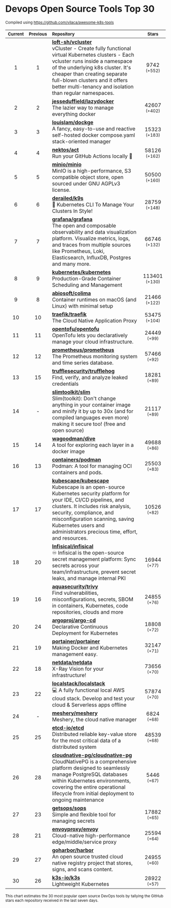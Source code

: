 # Devops Open Source Tools Top 30
<sup>Compiled using https://github.com/vilaca/awesome-k8s-tools</sup>
<div align="center">

|<sub>Current</sub>|<sub>Previous</sub>|<sub>Repository</sub>|<sub>Stars</sub>|
|:---:|:---:|:---|:---:|
|1|1|[**loft-sh/vcluster**](https://github.com/loft-sh/vcluster)<br/>vCluster - Create fully functional virtual Kubernetes clusters - Each vcluster runs inside a namespace of the underlying k8s cluster. It's cheaper than creating separate full-blown clusters and it offers better multi-tenancy and isolation than regular namespaces.|9742 <sup>(+552)</sup>|
|2|2|[**jesseduffield/lazydocker**](https://github.com/jesseduffield/lazydocker)<br/>The lazier way to manage everything docker|42607 <sup>(+402)</sup>|
|3|3|[**louislam/dockge**](https://github.com/louislam/dockge)<br/>A fancy, easy-to-use and reactive self-hosted docker compose.yaml stack-oriented manager|15323 <sup>(+183)</sup>|
|4|4|[**nektos/act**](https://github.com/nektos/act)<br/>Run your GitHub Actions locally 🚀|58126 <sup>(+162)</sup>|
|5|5|[**minio/minio**](https://github.com/minio/minio)<br/>MinIO is a high-performance, S3 compatible object store, open sourced under GNU AGPLv3 license.|50500 <sup>(+160)</sup>|
|6|6|[**derailed/k9s**](https://github.com/derailed/k9s)<br/>🐶 Kubernetes CLI To Manage Your Clusters In Style!|28759 <sup>(+148)</sup>|
|7|7|[**grafana/grafana**](https://github.com/grafana/grafana)<br/>The open and composable observability and data visualization platform. Visualize metrics, logs, and traces from multiple sources like Prometheus, Loki, Elasticsearch, InfluxDB, Postgres and many more. |66746 <sup>(+132)</sup>|
|8|9|[**kubernetes/kubernetes**](https://github.com/kubernetes/kubernetes)<br/>Production-Grade Container Scheduling and Management|113401 <sup>(+130)</sup>|
|9|8|[**abiosoft/colima**](https://github.com/abiosoft/colima)<br/>Container runtimes on macOS (and Linux) with minimal setup|21466 <sup>(+122)</sup>|
|10|10|[**traefik/traefik**](https://github.com/traefik/traefik)<br/>The Cloud Native Application Proxy|53475 <sup>(+104)</sup>|
|11|11|[**opentofu/opentofu**](https://github.com/opentofu/opentofu)<br/>OpenTofu lets you declaratively manage your cloud infrastructure.|24449 <sup>(+99)</sup>|
|12|12|[**prometheus/prometheus**](https://github.com/prometheus/prometheus)<br/>The Prometheus monitoring system and time series database.|57466 <sup>(+92)</sup>|
|13|15|[**trufflesecurity/trufflehog**](https://github.com/trufflesecurity/trufflehog)<br/>Find, verify, and analyze leaked credentials|18281 <sup>(+89)</sup>|
|14|-|[**slimtoolkit/slim**](https://github.com/slimtoolkit/slim)<br/>Slim(toolkit): Don't change anything in your container image and minify it by up to 30x (and for compiled languages even more) making it secure too! (free and open source)|21117 <sup>(+89)</sup>|
|15|14|[**wagoodman/dive**](https://github.com/wagoodman/dive)<br/>A tool for exploring each layer in a docker image|49688 <sup>(+86)</sup>|
|16|13|[**containers/podman**](https://github.com/containers/podman)<br/>Podman: A tool for managing OCI containers and pods.|25503 <sup>(+83)</sup>|
|17|17|[**kubescape/kubescape**](https://github.com/kubescape/kubescape)<br/>Kubescape is an open-source Kubernetes security platform for your IDE, CI/CD pipelines, and clusters. It includes risk analysis, security, compliance, and misconfiguration scanning, saving Kubernetes users and administrators precious time, effort, and resources.|10526 <sup>(+82)</sup>|
|18|20|[**Infisical/infisical**](https://github.com/Infisical/infisical)<br/>♾ Infisical is the open-source secret management platform: Sync secrets across your team/infrastructure, prevent secret leaks, and manage internal PKI|16944 <sup>(+77)</sup>|
|19|16|[**aquasecurity/trivy**](https://github.com/aquasecurity/trivy)<br/>Find vulnerabilities, misconfigurations, secrets, SBOM in containers, Kubernetes, code repositories, clouds and more|24855 <sup>(+76)</sup>|
|20|24|[**argoproj/argo-cd**](https://github.com/argoproj/argo-cd)<br/>Declarative Continuous Deployment for Kubernetes|18808 <sup>(+72)</sup>|
|21|19|[**portainer/portainer**](https://github.com/portainer/portainer)<br/>Making Docker and Kubernetes management easy.|32147 <sup>(+71)</sup>|
|22|18|[**netdata/netdata**](https://github.com/netdata/netdata)<br/>X-Ray Vision for your infrastructure!|73656 <sup>(+70)</sup>|
|23|22|[**localstack/localstack**](https://github.com/localstack/localstack)<br/>💻 A fully functional local AWS cloud stack. Develop and test your cloud & Serverless apps offline|57874 <sup>(+70)</sup>|
|24|-|[**meshery/meshery**](https://github.com/meshery/meshery)<br/>Meshery, the cloud native manager|6824 <sup>(+68)</sup>|
|25|25|[**etcd-io/etcd**](https://github.com/etcd-io/etcd)<br/>Distributed reliable key-value store for the most critical data of a distributed system|48539 <sup>(+68)</sup>|
|26|28|[**cloudnative-pg/cloudnative-pg**](https://github.com/cloudnative-pg/cloudnative-pg)<br/>CloudNativePG is a comprehensive platform designed to seamlessly manage PostgreSQL databases within Kubernetes environments, covering the entire operational lifecycle from initial deployment to ongoing maintenance|5446 <sup>(+67)</sup>|
|27|23|[**getsops/sops**](https://github.com/getsops/sops)<br/>Simple and flexible tool for managing secrets|17882 <sup>(+65)</sup>|
|28|21|[**envoyproxy/envoy**](https://github.com/envoyproxy/envoy)<br/>Cloud-native high-performance edge/middle/service proxy|25594 <sup>(+64)</sup>|
|29|27|[**goharbor/harbor**](https://github.com/goharbor/harbor)<br/>An open source trusted cloud native registry project that stores, signs, and scans content.|24955 <sup>(+60)</sup>|
|30|26|[**k3s-io/k3s**](https://github.com/k3s-io/k3s)<br/>Lightweight Kubernetes|28922 <sup>(+57)</sup>|


</div>

<sub>This chart estimates the 30 most popular open source DevOps tools by tallying the GitHub stars each repository received in the last seven days.</sub>
